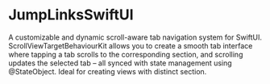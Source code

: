 # JumpLinksSwiftUI
A customizable and dynamic scroll-aware tab navigation system for SwiftUI. ScrollViewTargetBehaviourKit allows you to create a smooth tab interface where tapping a tab scrolls to the corresponding section, and scrolling updates the selected tab – all synced with state management using @StateObject. Ideal for creating views with distinct section.
